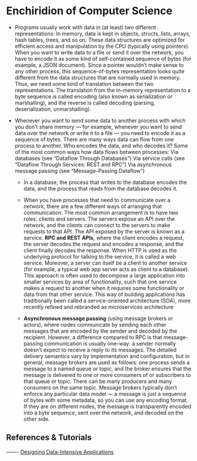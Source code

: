 # Enchiridion of Computer Science

* Programs usually work with data in (at least) two different representations: In memory, data is kept in objects, structs, lists, arrays, hash tables, trees, and so on. These data structures are optimized for efficient access and manipulation by the CPU (typically using pointers). When you want to write data to a file or send it over the network, you have to encode it as some kind of self-contained sequence of bytes (for example, a JSON document). Since a pointer wouldn’t make sense to any other process, this sequence-of-bytes representation looks quite different from the data structures that are normally used in memory. Thus, we need some kind of translation between the two representations. The translation from the in-memory representation to a byte sequence is called encoding (also known as serialization or marshalling), and the reverse is called decoding (parsing, deserialization, unmarshalling).

* Whenever you want to send some data to another process with which you don’t share memory — for example, whenever you want to send data over the network or write it to a file — you need to encode it as a sequence of bytes. There are many ways data can flow from one process to another. Who encodes the data, and who decodes it? Some of the most common ways how data flows between processes: Via databases (see “Dataflow Through Databases”) Via service calls (see “Dataflow Through Services: REST and RPC”) Via asynchronous message passing (see “Message-Passing Dataflow”)
   
   * In a database, the process that writes to the database encodes the data, and the process that reads from the database decodes it.

   * When you have processes that need to communicate over a network, there are a few different ways of arranging that  communication.  The most common arrangement is to have two roles: clients and servers. The servers expose an API over the network, and the clients can connect to the servers to make requests to that API. The API exposed by the server is known as a service. **RPC and REST APIs**, where the client encodes a request, the server decodes the request and encodes a response, and the client finally decodes the response. When HTTP is used as the underlying protocol for talking to the service, it is called a web service. Moreover, a server can itself be a client to another service (for example, a typical web app server acts as client to a database). This approach is often used to decompose a large application into smaller services by area of functionality, such that one service makes a request to another when it requires some functionality or data from that other service. This way of building applications has traditionally been called a service-oriented architecture (SOA), more recently refined and rebranded as microservices architecture

    * **Asynchronous message passing** (using message brokers or actors), where nodes communicate by sending each other messages that are encoded by the sender and decoded by the recipient. However, a difference compared to RPC is that message-passing communication is usually one-way: a sender normally doesn’t expect to receive a reply to its messages. The detailed delivery semantics vary by implementation and configuration, but in general, message brokers are used as follows: one process sends a message to a named queue or topic, and the broker ensures that the message is delivered to one or more consumers of or subscribers to that queue or topic. There can be many producers and many consumers on the same topic. Message brokers typically don’t enforce any particular data model — a message is just a sequence of bytes with some metadata, so you can use any encoding format. If they are on different nodes, the message is transparently encoded into a byte sequence, sent over the network, and decoded on the other side.









## References & Tutorials
——-
[Designing Data-Intensive Applications](https://www.amazon.com/Designing-Data-Intensive-Applications-Reliable-Maintainable/dp/1449373321)

